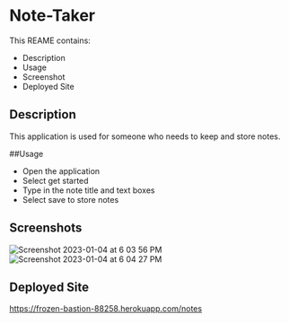 # Note-Taker
This REAME contains:
* Description
* Usage
* Screenshot
* Deployed Site

## Description
This application is used for someone who needs to keep and store notes.

##Usage
* Open the application
* Select get started
* Type in the note title and text boxes
* Select save to store notes

## Screenshots
![Screenshot 2023-01-04 at 6 03 56 PM](https://user-images.githubusercontent.com/114447565/210912560-fee23b65-34b3-4774-b72a-e79c4c22c839.png)
![Screenshot 2023-01-04 at 6 04 27 PM](https://user-images.githubusercontent.com/114447565/210912578-0939e522-23bb-4b79-a25c-e58ce7d8a643.png)

## Deployed Site
https://frozen-bastion-88258.herokuapp.com/notes
